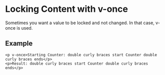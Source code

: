 # Locking Content with v-once
Sometimes you want a value to be locked and not changed. In that case, v-once is used.

## Example
    <p v-once>Starting Counter: double curly braces start Counter double curly braces ends</p>
    <p>Result: double curly braces start Counter double curly braces ends</p>